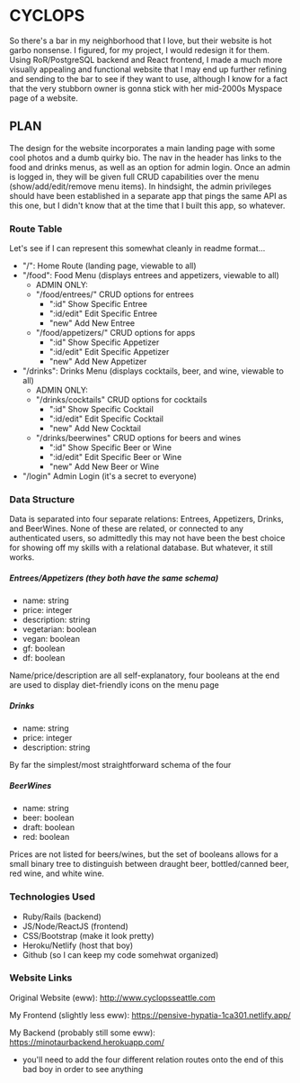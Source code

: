 # CYCLOPS
So there's a bar in my neighborhood that I love, but their website is hot garbo nonsense. I figured, for my project, I would redesign it for them. Using RoR/PostgreSQL backend and React frontend, I made a much more visually appealing and functional website that I may end up further refining and sending to the bar to see if they want to use, although I know for a fact that the very stubborn owner is gonna stick with her mid-2000s Myspace page of a website.

## PLAN
The design for the website incorporates a main landing page with some cool photos and a dumb quirky bio. The nav in the header has links to the food and drinks menus, as well as an option for admin login. Once an admin is logged in, they will be given full CRUD capabilities over the menu (show/add/edit/remove menu items). In hindsight, the admin privileges should have been established in a separate app that pings the same API as this one, but I didn't know that at the time that I built this app, so whatever.

### Route Table
Let's see if I can represent this somewhat cleanly in readme format...
- "/": Home Route (landing page, viewable to all)
- "/food": Food Menu (displays entrees and appetizers, viewable to all)
    - ADMIN ONLY:
    - "/food/entrees/" CRUD options for entrees
        - ":id" Show Specific Entree
        - ":id/edit" Edit Specific Entree
        - "new" Add New Entree
    - "/food/appetizers/" CRUD options for apps
        - ":id" Show Specific Appetizer
        - ":id/edit" Edit Specific Appetizer
        - "new" Add New Appetizer
- "/drinks": Drinks Menu (displays cocktails, beer, and wine, viewable to all)
    - ADMIN ONLY:
    - "/drinks/cocktails" CRUD options for cocktails
        - ":id" Show Specific Cocktail
        - ":id/edit" Edit Specific Cocktail
        - "new" Add New Cocktail
    - "/drinks/beerwines" CRUD options for beers and wines
        - ":id" Show Specific Beer or Wine
        - ":id/edit" Edit Specific Beer or Wine
        - "new" Add New Beer or Wine
- "/login" Admin Login (it's a secret to everyone)

### Data Structure
Data is separated into four separate relations: Entrees, Appetizers, Drinks, and BeerWines. None of these are related, or connected to any authenticated users, so admittedly this may not have been the best choice for showing off my skills with a relational database. But whatever, it still works.

##### Entrees/Appetizers (they both have the same schema)
- name: string
- price: integer
- description: string
- vegetarian: boolean
- vegan: boolean
- gf: boolean
- df: boolean

Name/price/description are all self-explanatory, four booleans at the end are used to display diet-friendly icons on the menu page

##### Drinks
- name: string
- price: integer
- description: string

By far the simplest/most straightforward schema of the four

##### BeerWines
- name: string
- beer: boolean
- draft: boolean
- red: boolean

Prices are not listed for beers/wines, but the set of booleans allows for a small binary tree to distinguish between draught beer, bottled/canned beer, red wine, and white wine.

### Technologies Used
- Ruby/Rails (backend)
- JS/Node/ReactJS (frontend)
- CSS/Bootstrap (make it look pretty)
- Heroku/Netlify (host that boy)
- Github (so I can keep my code somehwat organized)

### Website Links

Original Website (eww): http://www.cyclopsseattle.com

My Frontend (slightly less eww): https://pensive-hypatia-1ca301.netlify.app/

My Backend (probably still some eww): https://minotaurbackend.herokuapp.com/
- you'll need to add the four different relation routes onto the end of this bad boy in order to see anything